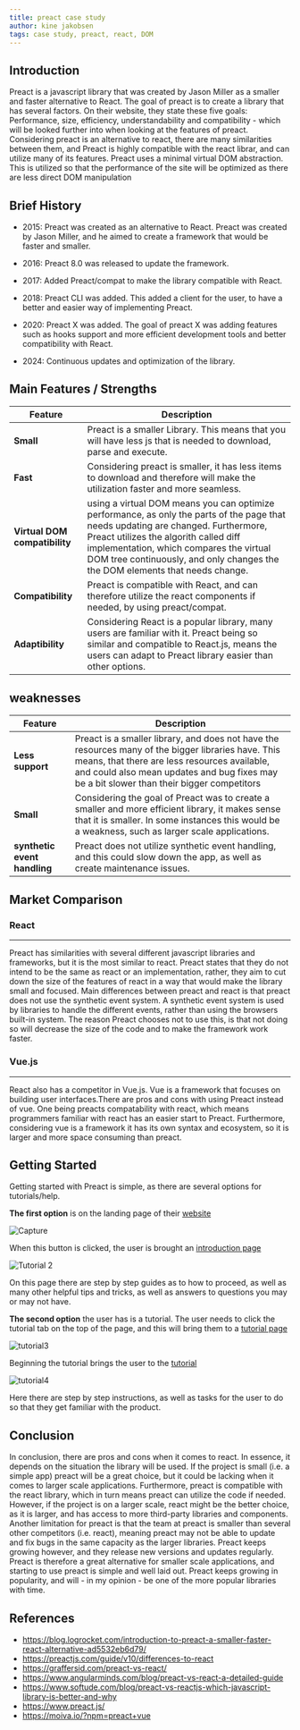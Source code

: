 ```yaml
---
title: preact case study
author: kine jakobsen
tags: case study, preact, react, DOM
---
```


## Introduction
Preact is a javascript library that was created by Jason Miller as a smaller and faster alternative to React. The goal of preact is to create a library that has several factors. On their website, they state these five goals: Performance, size, efficiency, understandability and compatibility - which will be looked further into when looking at the features of preact. Considering preact is an alternative to react, there are many similarities between them, and Preact is highly compatible with the react librar, and can utilize many of its features. Preact uses a minimal virtual DOM abstraction. This is utilized so that the performance of the site will be optimized as there are less direct DOM manipulation

## Brief History
 - 2015: Preact was created as an alternative to React. Preact was created by Jason Miller, and he aimed to create a framework that would be faster and smaller.
   
 - 2016: Preact 8.0 was released to update the framework.
   
 - 2017: Added Preact/compat to make the library compatible with React.
   
 - 2018: Preact CLI was added. This added a client for the user, to have a better and easier way of implementing Preact.
    
 - 2020: Preact X was added. The goal of preact X was adding features such as hooks support and more efficient development tools and better compatibility with React.
   
 - 2024: Continuous updates and optimization of the library.


## Main Features / Strengths
| Feature  | Description|
| ----------- | ----------- |
| **Small** | Preact is a smaller Library. This means that you will have less js that is needed to download, parse and execute.|
| **Fast** | Considering preact is smaller, it has less items to download and therefore will make the utilization faster and more seamless.  
|**Virtual DOM compatibility**| using a virtual DOM means you can optimize performance, as only the parts of the page that needs updating are changed. Furthermore, Preact utilizes the algorith called diff implementation, which compares the virtual DOM tree continuously, and only changes the the DOM elements that needs change.|
|**Compatibility**| Preact is compatible with React, and can therefore utilize the react components if needed, by using preact/compat.|
|**Adaptibility**| Considering React is a popular library, many users are familiar with it. Preact being so similar and compatible to React.js, means the users can adapt to Preact library easier than other options.|



## weaknesses
| Feature  | Description|
| ----------- | ----------- |
|**Less support**| Preact is a smaller library, and does not have the resources many of the bigger libraries have. This means, that there are less resources available, and could also mean updates and bug fixes may be a bit slower than their bigger competitors |
|**Small**| Considering the goal of Preact was to create a smaller and more efficient library, it makes sense that it is smaller. In some instances this would be a weakness, such as larger scale applications.| 
|**synthetic event handling**| Preact does not utilize synthetic event handling, and this could slow down the app, as well as create maintenance issues.|

## Market Comparison

### React
---
Preact has similarities with several different javascript libraries and frameworks, but it is the most similar to react. Preact states that they do not intend to be the same as react or an implementation, rather, they aim to cut down the size of the features of react in a way that would make the library small and focused. 
Main differences between preact and react is that preact does not use the synthetic event system. A synthetic event system is used by libraries to handle the different events, rather than using the browsers built-in system. The reason Preact chooses not to use this, is that not doing so will decrease the size of the code and to make the framework work faster.  

### Vue.js
---
React also has a competitor in Vue.js. Vue is a framework that focuses on building user interfaces.There are pros and cons with using Preact instead of vue. One being preacts compatability with react, which means programmers familiar with react has an easier start to Preact. Furthermore, considering vue is a framework it has its own syntax and ecosystem, so it is larger and more space consuming than preact. 


## Getting Started

Getting started with Preact is simple, as there are several options for tutorials/help. 

**The first option** is on the landing page of their [website]( https://preactjs.com/)

![Capture](https://github.com/user-attachments/assets/908cee20-8565-400f-a849-992bd2ed27b7)

When this button is clicked, the user is brought an [introduction page](https://preactjs.com/guide/v10/getting-started) 

![Tutorial 2](https://github.com/user-attachments/assets/42fec941-d23f-49e2-a09c-73293326e9ea)

On this page there are step by step guides as to how to proceed, as well as many other helpful tips and tricks, as well as answers to questions you may or may not have. 

**The second option** the user has is a tutorial. 
The user needs to click the tutorial tab on the top of the page, and this will bring them to a [tutorial page](https://preactjs.com/tutorial)

![tutorial3](https://github.com/user-attachments/assets/311774e0-4bfa-4e4b-b016-bacc6557aa34)

Beginning the tutorial brings the user to the [tutorial](https://preactjs.com/tutorial/01-vdom)

![tutorial4](https://github.com/user-attachments/assets/1b9db829-ebf8-40e2-82a8-19ee40a784d0)

Here there are step by step instructions, as well as tasks for the user to do so that they get familiar with the product. 

## Conclusion
In conclusion, there are pros and cons when it comes to react. In essence, it depends on the situation the library will be used. If the project is small (i.e. a simple app) preact will be a great choice, but it could be lacking when it comes to larger scale applications. Furthermore, preact is compatible with the react library, which in turn means preact can utilize the code if needed. However, if the project is on a larger scale, react might be the better choice, as it is larger, and has access to more third-party libraries and components.  Another limitation for preact is that the team at preact is smaller than several other competitors (i.e. react), meaning preact may not be able to update and fix bugs in the same capacity as the larger libraries. Preact keeps growing however, and they release new versions and updates regularly. Preact is therefore a great alternative for smaller scale applications, and starting to use preact is simple and well laid out. Preact keeps growing in popularity, and will - in my opinion - be one of the more popular libraries with time.  



## References

-  https://blog.logrocket.com/introduction-to-preact-a-smaller-faster-react-alternative-ad5532eb6d79/
- https://preactjs.com/guide/v10/differences-to-react
- https://graffersid.com/preact-vs-react/
- https://www.angularminds.com/blog/preact-vs-react-a-detailed-guide
- https://www.softude.com/blog/preact-vs-reactjs-which-javascript-library-is-better-and-why
- https://www.preact.js/
- https://moiva.io/?npm=preact+vue




